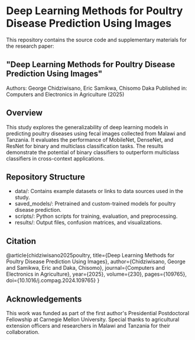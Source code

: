 # Deep Learning Methods for Poultry Disease Prediction Using Images
This repository contains the source code and supplementary materials for the research paper:

## "Deep Learning Methods for Poultry Disease Prediction Using Images"
Authors: George Chidziwisano, Eric Samikwa, Chisomo Daka
Published in: Computers and Electronics in Agriculture (2025)

## Overview
This study explores the generalizability of deep learning models in predicting poultry diseases using fecal images collected from Malawi and Tanzania. It evaluates the performance of MobileNet, DenseNet, and ResNet for binary and multiclass classification tasks. The results demonstrate the potential of binary classifiers to outperform multiclass classifiers in cross-context applications.

## Repository Structure
- data/: Contains example datasets or links to data sources used in the study.
- saved_models/: Pretrained and custom-trained models for poultry disease prediction.
- scripts/: Python scripts for training, evaluation, and preprocessing.
- results/: Output files, confusion matrices, and visualizations.

## Citation
@article{chidziwisano2025poultry,
  title={Deep Learning Methods for Poultry Disease Prediction Using Images},
  author={Chidziwisano, George and Samikwa, Eric and Daka, Chisomo},
  journal={Computers and Electronics in Agriculture},
  year={2025},
  volume={230},
  pages={109765},
  doi={10.1016/j.compag.2024.109765}
}

## Acknowledgements
This work was funded as part of the first author's Presidential Postdoctoral Fellowship at Carnegie Mellon University. Special thanks to agricultural extension officers and researchers in Malawi and Tanzania for their collaboration.
